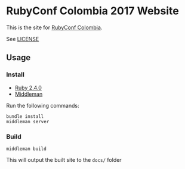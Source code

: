 # RubyConf Colombia 2017 Website

This is the site for [RubyConf Colombia](http://rubyconf.co).

See
[LICENSE](https://github.com/RubyConfCo/rubyconfco-website-2017/blob/master/LICENSE.md)

## Usage
### Install
- [Ruby 2.4.0](https://www.ruby-lang.org)
- [Middleman](https://middlemanapp.com/)

Run the following commands:

```
bundle install
middleman server
```

### Build

```
middleman build
```

This will output the built site to the `docs/` folder
